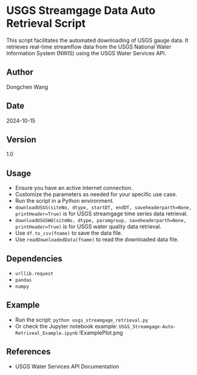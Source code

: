 # USGS Streamgage Data Auto Retrieval Script

This script facilitates the automated downloading of USGS gauge data. It retrieves real-time streamflow data from the USGS National Water Information System (NWIS) using the USGS Water Services API.

## Author
Dongchen Wang

## Date
2024-10-15

## Version
1.0

## Usage
- Ensure you have an active internet connection.
- Customize the parameters as needed for your specific use case.
- Run the script in a Python environment.
- `downloadUSGS(siteNo, dtype, startDT, endDT, saveheaderparth=None, printHeader=True)` is for USGS streamgage time series data retrieval.
- `downloadUSGSWQ(siteNo, dtype, paramgroup, saveheaderparth=None, printHeader=True)` is for USGS water quality data retrieval.
- Use `df.to_csv(fname)` to save the data file.
- Use `readDownloadedData(fname)` to read the downloaded data file.

## Dependencies
- `urllib.request`
- `pandas`
- `numpy`

## Example
- Run the script: `python usgs_streamgage_retrieval.py`
- Or check the Jupyter notebook example: `USGS_Streamgage-Auto-Retriveal_Example.ipynb`
!ExamplePlot.png

## References
- USGS Water Services API Documentation
